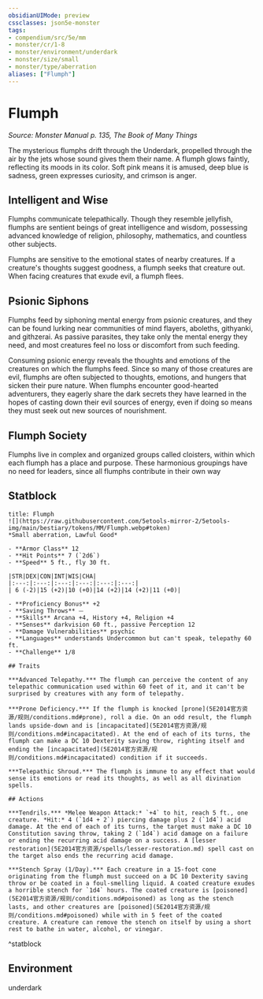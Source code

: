 ```yaml
---
obsidianUIMode: preview
cssclasses: json5e-monster
tags:
- compendium/src/5e/mm
- monster/cr/1-8
- monster/environment/underdark
- monster/size/small
- monster/type/aberration
aliases: ["Flumph"]
---
```

# Flumph
*Source: Monster Manual p. 135, The Book of Many Things*  

The mysterious flumphs drift through the Underdark, propelled through the air by the jets whose sound gives them their name. A flumph glows faintly, reflecting its moods in its color. Soft pink means it is amused, deep blue is sadness, green expresses curiosity, and crimson is anger.

## Intelligent and Wise

Flumphs communicate telepathically. Though they resemble jellyfish, flumphs are sentient beings of great intelligence and wisdom, possessing advanced knowledge of religion, philosophy, mathematics, and countless other subjects.

Flumphs are sensitive to the emotional states of nearby creatures. If a creature's thoughts suggest goodness, a flumph seeks that creature out. When facing creatures that exude evil, a flumph flees.

## Psionic Siphons

Flumphs feed by siphoning mental energy from psionic creatures, and they can be found lurking near communities of mind flayers, aboleths, githyanki, and githzerai. As passive parasites, they take only the mental energy they need, and most creatures feel no loss or discomfort from such feeding.

Consuming psionic energy reveals the thoughts and emotions of the creatures on which the flumphs feed. Since so many of those creatures are evil, flumphs are often subjected to thoughts, emotions, and hungers that sicken their pure nature. When flumphs encounter good-hearted adventurers, they eagerly share the dark secrets they have learned in the hopes of casting down their evil sources of energy, even if doing so means they must seek out new sources of nourishment.

## Flumph Society

Flumphs live in complex and organized groups called cloisters, within which each flumph has a place and purpose. These harmonious groupings have no need for leaders, since all flumphs contribute in their own way

## Statblock

```ad-statblock
title: Flumph
![](https://raw.githubusercontent.com/5etools-mirror-2/5etools-img/main/bestiary/tokens/MM/Flumph.webp#token)
*Small aberration, Lawful Good*

- **Armor Class** 12
- **Hit Points** 7 (`2d6`)
- **Speed** 5 ft., fly 30 ft.

|STR|DEX|CON|INT|WIS|CHA|
|:---:|:---:|:---:|:---:|:---:|:---:|
| 6 (-2)|15 (+2)|10 (+0)|14 (+2)|14 (+2)|11 (+0)|

- **Proficiency Bonus** +2
- **Saving Throws** ⏤
- **Skills** Arcana +4, History +4, Religion +4
- **Senses** darkvision 60 ft., passive Perception 12
- **Damage Vulnerabilities** psychic
- **Languages** understands Undercommon but can't speak, telepathy 60 ft.
- **Challenge** 1/8

## Traits

***Advanced Telepathy.*** The flumph can perceive the content of any telepathic communication used within 60 feet of it, and it can't be surprised by creatures with any form of telepathy.

***Prone Deficiency.*** If the flumph is knocked [prone](5E2014官方资源/规则/conditions.md#prone), roll a die. On an odd result, the flumph lands upside-down and is [incapacitated](5E2014官方资源/规则/conditions.md#incapacitated). At the end of each of its turns, the flumph can make a DC 10 Dexterity saving throw, righting itself and ending the [incapacitated](5E2014官方资源/规则/conditions.md#incapacitated) condition if it succeeds.

***Telepathic Shroud.*** The flumph is immune to any effect that would sense its emotions or read its thoughts, as well as all divination spells.

## Actions

***Tendrils.*** *Melee Weapon Attack:* `+4` to hit, reach 5 ft., one creature. *Hit:* 4 (`1d4 + 2`) piercing damage plus 2 (`1d4`) acid damage. At the end of each of its turns, the target must make a DC 10 Constitution saving throw, taking 2 (`1d4`) acid damage on a failure or ending the recurring acid damage on a success. A [lesser restoration](5E2014官方资源/spells/lesser-restoration.md) spell cast on the target also ends the recurring acid damage.

***Stench Spray (1/Day).*** Each creature in a 15-foot cone originating from the flumph must succeed on a DC 10 Dexterity saving throw or be coated in a foul-smelling liquid. A coated creature exudes a horrible stench for `1d4` hours. The coated creature is [poisoned](5E2014官方资源/规则/conditions.md#poisoned) as long as the stench lasts, and other creatures are [poisoned](5E2014官方资源/规则/conditions.md#poisoned) while with in 5 feet of the coated creature. A creature can remove the stench on itself by using a short rest to bathe in water, alcohol, or vinegar.
```
^statblock

## Environment

underdark